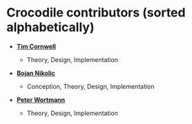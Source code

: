 Crocodile contributors (sorted alphabetically)
==============================================

* **[Tim Cornwell](http://github.com/timcornwell)**

  * Theory, Design, Implementation

* **[Bojan Nikolic](http://github.com/bnikolic)**

  * Conception, Theory, Design, Implementation
  
* **[Peter Wortmann](http://github.com/scpmw)**

  * Theory, Design, Implementation
